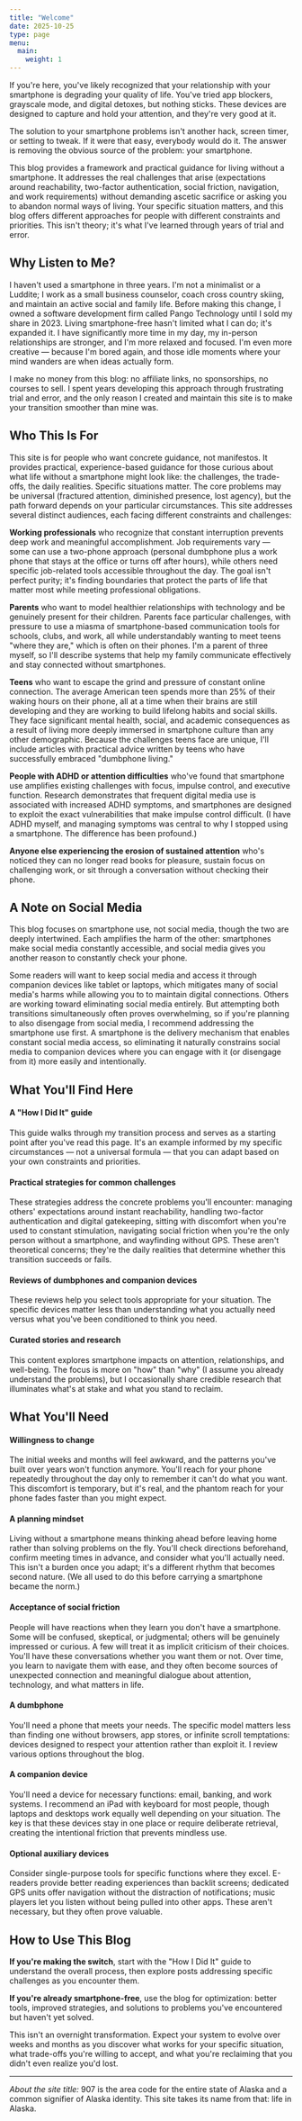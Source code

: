```yaml
---
title: "Welcome"
date: 2025-10-25
type: page
menu:
  main:
    weight: 1
---
```


If you're here, you've likely recognized that your relationship with your smartphone is degrading your quality of life. You've tried app blockers, grayscale mode, and digital detoxes, but nothing sticks. These devices are designed to capture and hold your attention, and they're very good at it.

The solution to your smartphone problems isn't another hack, screen timer, or setting to tweak. If it were that easy, everybody would do it. The answer is removing the obvious source of the problem: your smartphone.

This blog provides a framework and practical guidance for living without a smartphone. It addresses the real challenges that arise (expectations around reachability, two-factor authentication, social friction, navigation, and work requirements) without demanding ascetic sacrifice or asking you to abandon normal ways of living. Your specific situation matters, and this blog offers different approaches for people with different constraints and priorities. This isn't theory; it's what I've learned through years of trial and error.

## Why Listen to Me?

I haven't used a smartphone in three years. I'm not a minimalist or a Luddite; I work as a small business counselor, coach cross country skiing, and maintain an active social and family life. Before making this change, I owned a software development firm called Pango Technology until I sold my share in 2023. Living smartphone-free hasn't limited what I can do; it's expanded it. I have significantly more time in my day, my in-person relationships are stronger, and I'm more relaxed and focused. I'm even more creative — because I'm bored again, and those idle moments where your mind wanders are when ideas actually form.

I make no money from this blog: no affiliate links, no sponsorships, no courses to sell. I spent years developing this approach through frustrating trial and error, and the only reason I created and maintain this site is to make your transition smoother than mine was.

## Who This Is For

This site is for people who want concrete guidance, not manifestos. It provides practical, experience-based guidance for those curious about what life without a smartphone might look like: the challenges, the trade-offs, the daily realities. Specific situations matter. The core problems may be universal (fractured attention, diminished presence, lost agency), but the path forward depends on your particular circumstances. This site addresses several distinct audiences, each facing different constraints and challenges:

**Working professionals** who recognize that constant interruption prevents deep work and meaningful accomplishment. Job requirements vary — some can use a two-phone approach (personal dumbphone plus a work phone that stays at the office or turns off after hours), while others need specific job-related tools accessible throughout the day. The goal isn't perfect purity; it's finding boundaries that protect the parts of life that matter most while meeting professional obligations.

**Parents** who want to model healthier relationships with technology and be genuinely present for their children. Parents face particular challenges, with pressure to use a miasma of smartphone-based communication tools for schools, clubs, and work, all while understandably wanting to meet teens "where they are," which is often on their phones. I'm a parent of three myself, so I'll describe systems that help my family communicate effectively and stay connected without smartphones.

**Teens** who want to escape the grind and pressure of constant online connection. The average American teen spends more than 25% of their waking hours on their phone, all at a time when their brains are still developing and they are working to build lifelong habits and social skills. They face significant mental health, social, and academic consequences as a result of living more deeply immersed in smartphone culture than any other demographic. Because the challenges teens face are unique, I'll include articles with practical advice written by teens who have successfully embraced "dumbphone living."

**People with ADHD or attention difficulties** who've found that smartphone use amplifies existing challenges with focus, impulse control, and executive function. Research demonstrates that frequent digital media use is associated with increased ADHD symptoms, and smartphones are designed to exploit the exact vulnerabilities that make impulse control difficult. (I have ADHD myself, and managing symptoms was central to why I stopped using a smartphone. The difference has been profound.)

**Anyone else experiencing the erosion of sustained attention** who's noticed they can no longer read books for pleasure, sustain focus on challenging work, or sit through a conversation without checking their phone.

## A Note on Social Media

This blog focuses on smartphone use, not social media, though the two are deeply intertwined. Each amplifies the harm of the other: smartphones make social media constantly accessible, and social media gives you another reason to constantly check your phone.

Some readers will want to keep social media and access it through companion devices like tablet or laptops, which mitigates many of social media's harms while allowing you to to maintain digital connections. Others are working toward eliminating social media entirely. But attempting both transitions simultaneously often proves overwhelming, so if you're planning to also disengage from social media, I recommend addressing the smartphone use first. A smartphone is the delivery mechanism that enables constant social media access, so eliminating it naturally constrains social media to companion devices where you can engage with it (or disengage from it) more easily and intentionally.

## What You'll Find Here

#### A "How I Did It" guide

This guide walks through my transition process and serves as a starting point after you've read this page. It's an example informed by my specific circumstances — not a universal formula — that you can adapt based on your own constraints and priorities.

#### Practical strategies for common challenges

These strategies address the concrete problems you'll encounter: managing others' expectations around instant reachability, handling two-factor authentication and digital gatekeeping, sitting with discomfort when you're used to constant stimulation, navigating social friction when you're the only person without a smartphone, and wayfinding without GPS. These aren't theoretical concerns; they're the daily realities that determine whether this transition succeeds or fails.

#### Reviews of dumbphones and companion devices

These reviews help you select tools appropriate for your situation. The specific devices matter less than understanding what you actually need versus what you've been conditioned to think you need.

#### Curated stories and research

This content explores smartphone impacts on attention, relationships, and well-being. The focus is more on "how" than "why" (I assume you already understand the problems), but I occasionally share credible research that illuminates what's at stake and what you stand to reclaim.

## What You'll Need

#### Willingness to change

The initial weeks and months will feel awkward, and the patterns you've built over years won't function anymore. You'll reach for your phone repeatedly throughout the day only to remember it can't do what you want. This discomfort is temporary, but it's real, and the phantom reach for your phone fades faster than you might expect.

#### A planning mindset

Living without a smartphone means thinking ahead before leaving home rather than solving problems on the fly. You'll check directions beforehand, confirm meeting times in advance, and consider what you'll actually need. This isn't a burden once you adapt; it's a different rhythm that becomes second nature. (We all used to do this before carrying a smartphone became the norm.)

#### Acceptance of social friction

People will have reactions when they learn you don't have a smartphone. Some will be confused, skeptical, or judgmental; others will be genuinely impressed or curious. A few will treat it as implicit criticism of their choices. You'll have these conversations whether you want them or not. Over time, you learn to navigate them with ease, and they often become sources of unexpected connection and meaningful dialogue about attention, technology, and what matters in life.

#### A dumbphone

You'll need a phone that meets your needs. The specific model matters less than finding one without browsers, app stores, or infinite scroll temptations: devices designed to respect your attention rather than exploit it. I review various options throughout the blog.

#### A companion device

You'll need a device for necessary functions: email, banking, and work systems. I recommend an iPad with keyboard for most people, though laptops and desktops work equally well depending on your situation. The key is that these devices stay in one place or require deliberate retrieval, creating the intentional friction that prevents mindless use.

#### Optional auxiliary devices

Consider single-purpose tools for specific functions where they excel. E-readers provide better reading experiences than backlit screens; dedicated GPS units offer navigation without the distraction of notifications; music players let you listen without being pulled into other apps. These aren't necessary, but they often prove valuable.

## How to Use This Blog

**If you're making the switch**, start with the "How I Did It" guide to understand the overall process, then explore posts addressing specific challenges as you encounter them.

**If you're already smartphone-free**, use the blog for optimization: better tools, improved strategies, and solutions to problems you've encountered but haven't yet solved.

This isn't an overnight transformation. Expect your system to evolve over weeks and months as you discover what works for your specific situation, what trade-offs you're willing to accept, and what you're reclaiming that you didn't even realize you'd lost.

---

*About the site title:* 907 is the area code for the entire state of Alaska and a common signifier of Alaska identity. This site takes its name from that: life in Alaska.
